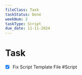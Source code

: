 ```yaml
---
fileClass: Task
taskStatus: Done
weekNum: 2
taskType: Script
due_date: 11-11-2024
---
```


# Task
- [x] Fix Script Template File #Script 


 
